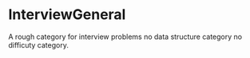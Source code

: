 # InterviewGeneral
A rough category for interview problems
no data structure category 
no difficuty category.

